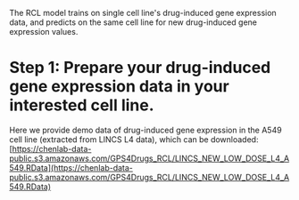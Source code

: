 The RCL model trains on single cell line's drug-induced gene expression data, and predicts on the same cell line for new drug-induced gene expression values.

# Step 1: Prepare your drug-induced gene expression data in your interested cell line. 
Here we provide demo data of drug-induced gene expression in the A549 cell line (extracted from LINCS L4 data), which can be downloaded: [https://chenlab-data-public.s3.amazonaws.com/GPS4Drugs_RCL/LINCS_NEW_LOW_DOSE_L4_A549.RData](https://chenlab-data-public.s3.amazonaws.com/GPS4Drugs_RCL/LINCS_NEW_LOW_DOSE_L4_A549.RData)

